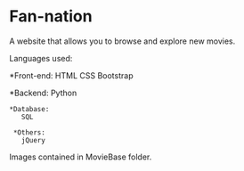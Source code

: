 # Fan-nation
A website that allows you to browse and explore new movies.

Languages used:
  
  *Front-end:
      HTML
      CSS
      Bootstrap
      
   *Backend:
      Python
      
    *Database:
       SQL
       
     *Others:
       jQuery
       
Images contained in MovieBase folder.
